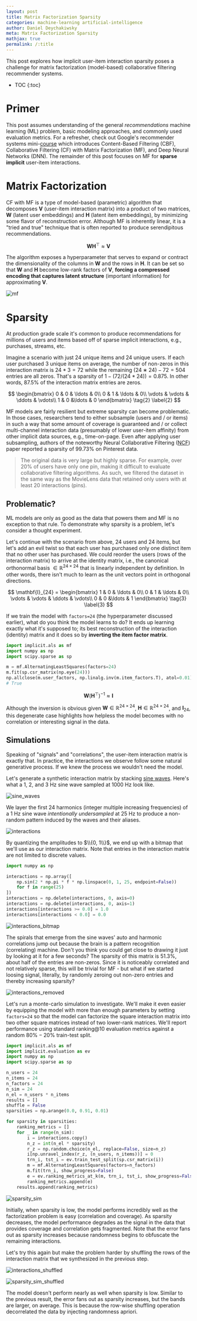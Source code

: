 ```yaml
---
layout: post
title: Matrix Factorization Sparsity
categories: machine-learning artificial-intelligence
author: Daniel Deychakiwsky
meta: Matrix Factorization Sparsity
mathjax: true
permalink: /:title
---
```


This post explores how implicit user-item interaction sparsity poses
a challenge for matrix factorization (model-based) collaborative filtering
recommender systems.

* TOC
{:toc}

# Primer

This post assumes understanding of the general *recommendations*
machine learning (ML) problem, basic modeling approaches,
and commonly used evaluation metrics.
For a refresher, check out Google's recommender systems mini-[course]
which introduces Content-Based Filtering (CBF),
Collaborative Filtering (CF) with Matrix Factorization (MF),
and Deep Neural Networks (DNN). The remainder of this post 
focuses on MF for **sparse implicit** user-item interactions. 

# Matrix Factorization

CF with MF is a type of model-based (parametric) algorithm that
decomposes $\mathbf{V}$ (user-item interaction matrix)
into a product of two matrices, $\mathbf{W}$ (latent user embeddings)
and $\mathbf{H}$ (latent item embeddings), by minimizing
some flavor of reconstruction error. Although MF is
inherently linear, it is a "tried and true" technique 
that is often reported to produce serendipitous recommendations.

$$
\mathbf{W}\mathbf{H}^\top \approx \mathbf{V}
\tag{1} \label{1}
$$

The algorithm exposes a hyperparameter that serves to expand or
contract the dimensionality of the columns in $\mathbf{W}$ 
and the rows in $\mathbf{H}$. It can be set so that $\mathbf{W}$ and 
$\mathbf{H}$ become low-rank factors of $\mathbf{V}$, 
**forcing a compressed encoding that captures latent structure**
(important information) for approximating $\mathbf{V}$.

![mf]

# Sparsity

At production grade scale it's common to produce recommendations
for millions of users and items based off of sparse implicit 
interactions, e.g., purchases, streams, etc.

Imagine a scenario with just $24$ unique items and $24$ unique users.
If each user purchased 3 unique items on average,
the number of non-zeros in this interaction matrix is $24 * 3 = 72$
while the remaining $(24 ∗ 24) - 72 = 504$ entries are all zeros.
That's a sparsity of $1 - (72 / (24 * 24)) = 0.875$. In other words, 
$87.5\%$ of the interaction matrix entries are zeros.

$$
\begin{bmatrix}
0 &  0  & \ldots & 0\\
0  &  1 & \ldots & 0\\
\vdots & \vdots & \ddots & \vdots\\
1  &   0       &\ldots & 0
\end{bmatrix}
\tag{2} \label{2}
$$

MF models are fairly resilient 
but extreme sparsity can become problematic. In those cases,
researchers tend to either subsample (users
and / or items) in such a way that some amount of coverage is
guaranteed and / or collect multi-channel interaction
data (presumably of lower user-item affinity) from other implicit 
data sources, e.g., time-on-page. Even after applying user subsampling,
authors of the noteworthy Neural Collaborative Filtering ([NCF]) paper 
reported a sparsity of $99.73\%$ on Pinterest data.

> The original data is very large but highly sparse. 
For example, over 20% of users have only one pin, making it difficult
to evaluate collaborative filtering algorithms. As such, we
filtered the dataset in the same way as the MovieLens data
that retained only users with at least 20 interactions (pins).

## Problematic?

ML models are only as good as the data that powers them
and MF is no exception to that rule. To demonstrate why sparsity
is a problem, let's consider a thought experiment.

Let's continue with the scenario from above, $24$ users and $24$ items, 
but let's add an evil twist so that each user has purchased only one
distinct item that no other user has purchased. We could reorder the
users (rows of the interaction matrix) to arrive at the 
identity matrix, i.e., the canonical orthonormal basis $\in \mathbb{R}^{24\times24}$
that is linearly independent by definition. In other words, there isn't
much to learn as the unit vectors point in orthogonal directions.

$$
\mathbf{I}_{24} =
\begin{bmatrix}
1 &  0  & \ldots & 0\\
0  &  1 & \ldots & 0\\
\vdots & \vdots & \ddots & \vdots\\
0  &   0       &\ldots & 1
\end{bmatrix}
\tag{3} \label{3}
$$

If we train the model with `factors=24` 
(the hyperparameter discussed earlier), what do you think 
the model learns to do? It ends up learning exactly what it's
supposed to; its best reconstruction of the interaction (identity)
matrix and it does so by **inverting the item factor matrix**.

```python
import implicit.als as mf
import numpy as np
import scipy.sparse as sp

m = mf.AlternatingLeastSquares(factors=24)
m.fit(sp.csr_matrix(np.eye(24)))
np.allclose(m.user_factors, np.linalg.inv(m.item_factors.T), atol=0.01)
# True
```

$$
\mathbf{W}(\mathbf{H}^\top)^{-1} \approx \mathbf{I}
\tag{4} \label{4}
$$

Although the inversion is obvious given $\mathbf{W} \in \mathbb{R}^{24\times24}$, 
$\mathbf{H} \in \mathbb{R}^{24\times24}$, and $\mathbf{I}_{24}$, this degenerate case 
highlights how helpless the model becomes with no correlation or interesting 
signal in the data.

## Simulations

Speaking of "signals" and "correlations", the user-item interaction matrix
is exactly that. In practice, the interactions we observe follow some natural
generative process. If we knew the process we wouldn't need the model.

Let's generate a synthetic interaction matrix by stacking [sine waves].
Here's what a $1$, $2$, and $3$ Hz sine wave sampled at $1000$ Hz look like.

![sine_waves]

We layer the first $24$ harmonics (integer multiple increasing frequencies)
of a $1$ Hz sine wave *intentionally undersampled* at $25$ Hz to
produce a non-random pattern induced by the waves and their aliases.

![interactions]

By quantizing the amplitudes to $\\{0, 1\\}$, 
we end up with a bitmap that we'll use as our
interaction matrix. Note that entries in the 
interaction matrix are not limited to discrete 
values.

```python
import numpy as np

interactions = np.array([
    np.sin(2 * np.pi * f * np.linspace(0, 1, 25, endpoint=False))
    for f in range(25)
])
interactions = np.delete(interactions, 0, axis=0)
interactions = np.delete(interactions, 0, axis=1)
interactions[interactions >= 0.0] = 1.0
interactions[interactions < 0.0] = 0.0
```

![interactions_bitmap]

The spirals that emerge from the sine waves' auto
and harmonic correlations jump out because
the brain is a pattern recognition (correlating)
machine. Don't you think you could get close to drawing it
just by looking at it for a few seconds?
The sparsity of this matrix is $51.3\%$, about half 
of the entries are non-zeros. Since it is noticeably 
correlated and not relatively 
sparse, this will be trivial for MF - but what if we
started loosing signal, literally, by randomly zeroing
out non-zero entries and thereby increasing sparsity?

![interactions_removed]

Let's run a monte-carlo simulation to investigate. We'll make it
even easier by equipping the model with more than enough parameters by
setting `factors=24` so that the model can factorize the square
interaction matrix into two other square matrices instead of two
lower-rank matrices. We'll report performance using standard ranking@10
evaluation metrics against a random $80\%-20\%$ train-test split.

```python
import implicit.als as mf
import implicit.evaluation as ev
import numpy as np
import scipy.sparse as sp

n_users = 24
n_items = 24
n_factors = 24
n_sim = 24
n_el = n_users * n_items
results = []
shuffle = False
sparsities = np.arange(0.0, 0.91, 0.01)

for sparsity in sparsities:
    ranking_metrics = []
    for _ in range(n_sim):
        i = interactions.copy()
        n_z = int(n_el * sparsity)
        r_z = np.random.choice(n_el, replace=False, size=n_z)
        i[np.unravel_index(r_z, (n_users, n_items))] = 0
        trn_i, tst_i = ev.train_test_split(sp.csr_matrix(i))
        m = mf.AlternatingLeastSquares(factors=n_factors)
        m.fit(trn_i, show_progress=False)
        e = ev.ranking_metrics_at_k(m, trn_i, tst_i, show_progress=False)
        ranking_metrics.append(e)
    results.append(ranking_metrics)
```

![sparsity_sim]

Initially, when sparsity is low, the model
performs incredibly well as the factorization
problem is easy (correlation and coverage).
As sparsity decreases, the model performance
degrades as the signal in the data that provides 
coverage and correlation gets fragmented. Note that the error
fans out as sparsity increases because
randomness begins to obfuscate the remaining
interactions.

Let's try this again but make the problem 
harder by shuffling the rows of the interaction
matrix that we synthesized in the previous step.

![interactions_shuffled]

![sparsity_sim_shuffled]

The model doesn't perform nearly as well when sparsity is low.
Similar to the previous result, the error fans out as sparsity increases,
but the bands are larger, on average. This is because the row-wise shuffling
operation decorrelated the data by injecting randomness apriori.


[course]: https://developers.google.com/machine-learning/recommendation/collaborative/basics
[NCF]: https://arxiv.org/pdf/1708.05031.pdf
[sine waves]: https://en.wikipedia.org/wiki/Sine_wave

[mf]: assets/images/matrix_factorization_sparsity/mf.png
[sine_waves]: assets/images/matrix_factorization_sparsity/sine_waves.png
[interactions]: assets/images/matrix_factorization_sparsity/interactions.png
[interactions_bitmap]: assets/images/matrix_factorization_sparsity/interactions_bitmap.png
[interactions_shuffled]: assets/images/matrix_factorization_sparsity/interactions_shuffled.png
[interactions_removed]: assets/images/matrix_factorization_sparsity/interactions_removed.png
[sparsity_sim_shuffled]: assets/images/matrix_factorization_sparsity/sparsity_sim_shuffled.png
[sparsity_sim]: assets/images/matrix_factorization_sparsity/sparsity_sim.png
